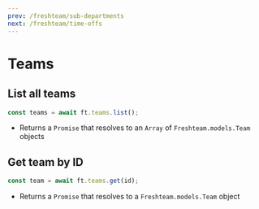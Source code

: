 ```yaml
---
prev: /freshteam/sub-departments
next: /freshteam/time-offs
---
```


# Teams

## List all teams

```js
const teams = await ft.teams.list();
```

- Returns a `Promise` that resolves to an `Array` of `Freshteam.models.Team` objects

## Get team by ID

```js
const team = await ft.teams.get(id);
```

- Returns a `Promise` that resolves to a `Freshteam.models.Team` object
